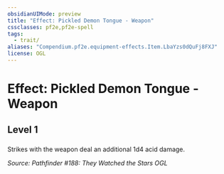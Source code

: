 ```yaml
---
obsidianUIMode: preview
title: "Effect: Pickled Demon Tongue - Weapon"
cssclasses: pf2e,pf2e-spell
tags:
  - trait/
aliases: "Compendium.pf2e.equipment-effects.Item.LbaYzs0dQuFj8FXJ"
license: OGL
---
```

# Effect: Pickled Demon Tongue - Weapon
## Level 1
### 






Strikes with the weapon deal an additional 1d4 acid damage.

*Source: Pathfinder #188: They Watched the Stars*
*OGL*